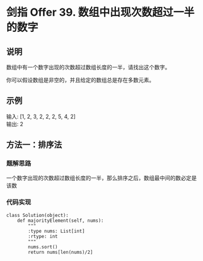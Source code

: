 # 剑指 Offer 39. 数组中出现次数超过一半的数字  
## 说明
数组中有一个数字出现的次数超过数组长度的一半，请找出这个数字。  
  
你可以假设数组是非空的，并且给定的数组总是存在多数元素。  

## 示例

输入: [1, 2, 3, 2, 2, 2, 5, 4, 2]  
输出: 2  


## 方法一：排序法

### 题解思路

一个数字出现的次数超过数组长度的一半，那么排序之后，数组最中间的数必定是该数

### 代码实现

```
class Solution(object):
    def majorityElement(self, nums):
        """
        :type nums: List[int]
        :rtype: int
        """
        nums.sort()
        return nums[len(nums)/2]
```